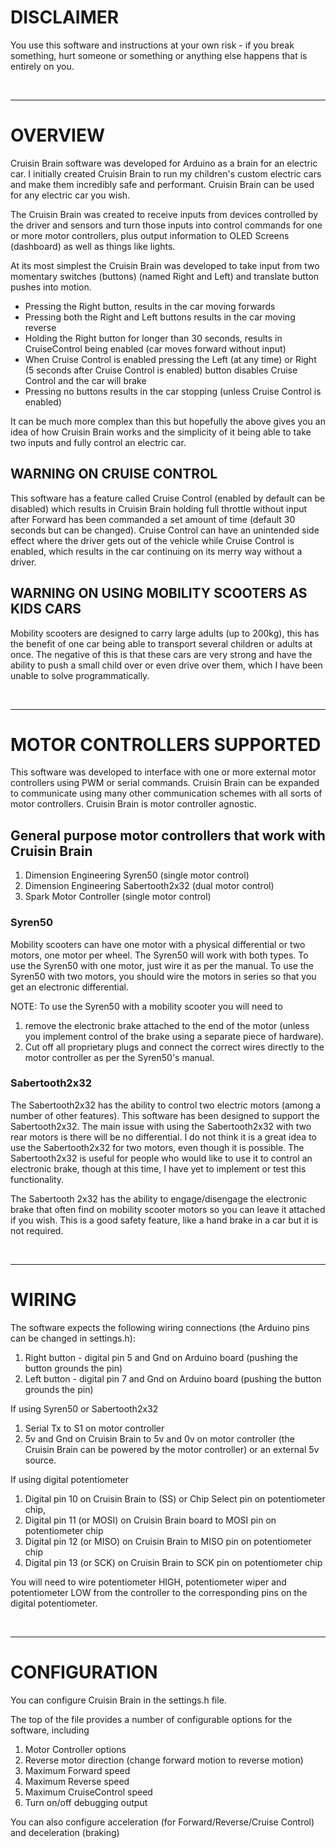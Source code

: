 # DISCLAIMER

You use this software and instructions at your own risk - if you break something, hurt someone or something or anything else happens
that is entirely on you.

<br>

-------------------------------------------------------------------------------------------------------
# OVERVIEW

Cruisin Brain software was developed for Arduino as a brain for an electric car. I initially created Cruisin Brain to run my children's custom electric cars and make them incredibly safe and performant. Cruisin Brain can be used for any electric car you wish.

The Cruisin Brain was created to receive inputs from devices controlled by the driver and sensors and turn those inputs into control commands for one or more motor controllers, plus output information to OLED Screens (dashboard) as well as things like lights.

At its most simplest the Cruisin Brain was developed to take input from two momentary switches (buttons) (named Right and Left) and translate button pushes into motion.

- Pressing the Right button, results in the car moving forwards
- Pressing both the Right and Left buttons results in the car moving reverse
- Holding the Right button for longer than 30 seconds, results in CruiseControl being enabled (car moves forward without input)
- When Cruise Control is enabled pressing the Left (at any time) or Right (5 seconds after Cruise Control is enabled) button disables Cruise Control and the car will brake
- Pressing no buttons results in the car stopping (unless Cruise Control is enabled)

It can be much more complex than this but hopefully the above gives you an idea of how Cruisin Brain works and the simplicity of it being able to take two inputs and fully control an electric car.

## WARNING ON CRUISE CONTROL
This software has a feature called Cruise Control (enabled by default can be disabled) which results in Cruisin Brain holding full throttle without input after Forward has been commanded a set amount of time (default 30 seconds but can be changed). Cruise Control can have an unintended side effect where the driver gets out of the vehicle while Cruise Control is enabled, which results in the car continuing on its merry way without a driver.

## WARNING ON USING MOBILITY SCOOTERS AS KIDS CARS
Mobility scooters are designed to carry large adults (up to 200kg), this has the benefit of one car being able to transport several children or adults at once. The negative of this is that these cars are very strong and have the ability to push a small child over or even drive over them, which I have been unable to solve programmatically. 

<br>

-------------------------------------------------------------------------------------------------------

# MOTOR CONTROLLERS SUPPORTED

This software was developed to interface with one or more external motor controllers using PWM or serial commands. Cruisin Brain can be expanded to communicate using many other communication schemes with all sorts of motor controllers. Cruisin Brain is motor controller agnostic.

## General purpose motor controllers that work with Cruisin Brain

1. Dimension Engineering Syren50 (single motor control)
2. Dimension Engineering Sabertooth2x32 (dual motor control)
3. Spark Motor Controller (single motor control)

### Syren50

Mobility scooters can have one motor with a physical differential or two motors, one motor per wheel. The Syren50 will work with both types. To use the Syren50 with one motor, just wire it as per the manual. To use the Syren50 with two motors, you should wire the motors in series so that you get an electronic differential.

NOTE: To use the Syren50 with a mobility scooter you will need to
1. remove the electronic brake attached to the end of the motor (unless you implement control of the brake using a separate piece of hardware). 
2. Cut off all proprietary plugs and connect the correct wires directly to the motor controller as per the Syren50's manual.

### Sabertooth2x32

The Sabertooth2x32 has the ability to control two electric motors (among a number of other features). This software has been designed to support the Sabertooth2x32. The main issue with using the Sabertooth2x32 with two rear motors is there will be no differential. I do not think it is a great idea to use the Sabertooth2x32 for two motors, even though it is possible. The Sabertooth2x32 is useful for people who would like to use it to control an electronic brake, though at this time, I have yet to implement or test this functionality.

The Sabertooth 2x32 has the ability to engage/disengage the electronic brake that often find on mobility scooter motors so you can leave it attached if you wish. This is a good safety feature, like a hand brake in a car but it is not required.

<br>

-------------------------------------------------------------------------------------------------------

# WIRING

The software expects the following wiring connections (the Arduino pins can be changed in settings.h):

1. Right button - digital pin 5 and Gnd on Arduino board (pushing the button grounds the pin)
2. Left button - digital pin 7 and Gnd on Arduino board (pushing the button grounds the pin)

If using Syren50 or Sabertooth2x32

1. Serial Tx to S1 on motor controller
2. 5v and Gnd on Cruisin Brain to 5v and 0v on motor controller (the Cruisin Brain can be powered by the motor controller) or an external 5v source.

If using digital potentiometer
1. Digital pin 10 on Cruisin Brain to (SS) or Chip Select pin on potentiometer chip,
2. Digital pin 11 (or MOSI) on Cruisin Brain board to MOSI pin on potentiometer chip
3. Digital pin 12 (or MISO) on Cruisin Brain to MISO pin on potentiometer chip
4. Digital pin 13 (or SCK) on  Cruisin Brain to SCK pin on potentiometer chip

You will need to wire potentiometer HIGH, potentiometer wiper and potentiometer LOW from the controller to
the corresponding pins on the digital potentiometer.

<br>

-------------------------------------------------------------------------------------------------------

# CONFIGURATION

You can configure Cruisin Brain in the settings.h file.

The top of the file provides a number of configurable options for the software, including 

1. Motor Controller options
2. Reverse motor direction (change forward motion to reverse motion)
3. Maximum Forward speed
4. Maximum Reverse speed
5. Maximum CruiseControl speed
6. Turn on/off debugging output

You can also configure acceleration (for Forward/Reverse/Cruise Control) and deceleration (braking)

<br>
